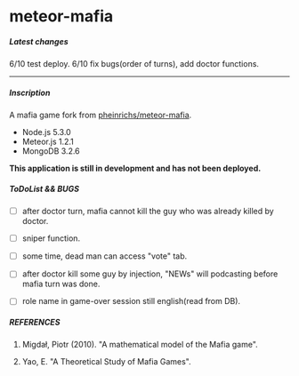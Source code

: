 # meteor-mafia

##### Latest changes
6/10 test deploy.
6/10 fix bugs(order of turns), add doctor functions.

--------
##### Inscription
A mafia game fork from [pheinrichs/meteor-mafia](https://github.com/pheinrichs/meteor-mafia).

- Node.js 5.3.0
- Meteor.js 1.2.1
- MongoDB 3.2.6

**This application is still in development and has not been deployed.**

##### ToDoList && BUGS
- [ ] after doctor turn, mafia cannot kill the guy who was already killed by doctor.

- [ ] sniper function.

- [ ] some time, dead man can access "vote" tab.

- [ ] after doctor kill some guy by injection, "NEWs" will podcasting before mafia turn was done.

- [ ] role name in game-over session still english(read from DB).

##### REFERENCES
1. Migdał, Piotr (2010). "A mathematical model of the Mafia game".

2. Yao, E. "A Theoretical Study of Mafia Games".
